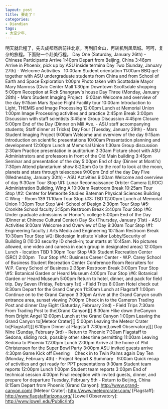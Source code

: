 ```yaml
---
layout: post
title: 要走了！
categories:
- Diandian
tags:
- 太空少年, 
---
```

明天就启程了，先去成都然后前往北京，再到旧金山，再转机到凤凰城。呵呵，复杂的旅程。下面贴一个赴美行程。 Day One (Saturday, January 26th) - Chinese Participants Arrive 1:40pm Depart from Beijing, China 3:46pm Arrive in Phoenix, pick up by ASU inside termina Day Two (Sunday, January 27th) - Welcome Activities   10:00am Student orientation 11:00am BBQ get-together with ASU undergraduate students from China and from School of Earth and Space Exploration 1:00pm Photo taken with Scottsdale Mayor Mary Manross (Civic Center Mall 1:30pm Downtown Scottsdale shopping 5:00pm Reception at Rick Shangraw's house Day Three (Monday, January 28th) - Mars Student Imaging Project   9:00am Welcome and overview of the day 9:15am Mars Space Flight Facility tour 10:00am Introduction to Light, THEMIS and Image Processing 12:00pm Lunch at Memorial Union 1:00pm Image Processing activities and practice 2:45pm Break 3:00pm Discussion with staff scientists 3:45pm Group Discussion 4:45pm Closure 5:00pm End of the Day (Dinner on Mill Ave. - ASU staff accompanying students; Staff dinner at Tricks) Day Four (Tuesday, January 29th) - Mars Student Imaging Project 9:00am Welcome and overview of the day 9:15am Introduction on scientific presentations 10:00am Presentation planning and development 12:00pm Lunch at Memorial Union 1:30am Group discussion 2:30am Practice presentation in auditorium 3:30am Picture shoot with ASU Administrators and professors in front of the Old Main building 3:45pm Seminar and presentation of the day 5:00pm End of day (Dinner at Monti's) 7:30pm Attend planetarium show 8:20pm Go to the roof to look at the moon, planets and stars through telescopes 9:00pm End of the day Day Five (Wednesday, January 30th) - ASU Activities 9:00am Welcome and overview of day 9:30am Tour Stop \\\#1: Lunar Reconnaissance Orbiter Camera (LROC) Administration Building, Wing A 10:00am Restroom Break 10:25am Tour Stop \\\#2: Center for Meteorite Studies Bateman Physical Sciences Building C Wing - Room 139 11:10am Tour Stop \\\#3: TBD 12:00pm Lunch at Memorial Union 1:30pm Tour Stop \\\#4: School of Design 2:30pm Tour Stop \\\#5: Cronkite School faculty 3:15pm Restroom Break 3:40pm Tour Stop \\\#6: Under graduate admissions or Honor's college 5:00pm End of the Day (Dinner at Chinese Cultural Center) Day Six (Thursday, January 31st) - ASU Activities 9:00am Welcome and Overview of Day 9:30am Tour Stop \\\#1: Engineering faculty / Arts Media and Engineering 10:15am Restroom Break 10:30am Tour Stop \\\#2: Biodesign Institute Visitor Lobby/Security of Building B (10:30 security ID check-in; tour starts at 10:45am. No pictures allowed, one video and camera in each group in designated areas) 12:00pm Lunch - location TBD 1:30pm Tour Stop \\\#3: Student Recreation Center (SRC) 2:00pm   Tour Stop \\\#4: Business Career Center - W.P. Carey School of Business Student Recreation Center Conference Room Recruiters for W.P. Carey School of Business 2:35pm Restroom Break 3:00pm Tour Stop \\\#5: Botanical Garden or Heard Museum 4:00pm Tour Stop \\\#6: Botanical Garden or Heard Museum 5:00pm Return to hotel, dinner, and pack for field trip. Day Seven (Friday, February 1st) - Field Trips 8:00am Hotel check out 8:30am Depart for the Grand Canyon 11:30am Lunch at Flagstaff 1:00pm Continue on to the Grand Canyon 3:30pm Arrive at the Grand Canyon south entrance area, sunset viewing 7:00pm Check in to the Cameron Trading Post and dinner Day Eight (Saturday, February 2nd) - Field Trips 7:30am From Trading Post to the\[Grand Canyon\]\[\] 8:30am Hike down theCanyon from Bright Angel 12:00pm Lunch at the Grand Canyon 1:00pm Leaving the Grand Canyon to\[Meteor Crater\]\[\] 5:00pm Leaving the Meteor Crater to\[Flagstaff\]\[\] 6:10pm Dinner at Flagstaff 7:30pm\[Lowell Observatory\]\[\] Day Nine (Sunday, February 3rd) - Return to Phoenix 7:30am Flagstaff to Sedona, sliding rock, possibly other sites time permitting 11:00am Leaving Sedona to Phoenix 12:00pm Lunch 2:00pm Arrive at the home of Phil Christensen for the Super Bowl Party 3:00pm ASU invited guests arrive 4:30pm Game Kick off Evening    Check in to Twin Palms again Day Ten (Monday, February 4th) - Project Report & Summary   9:00am Quick recap of activities and get ready for PPT presentations 9:30am Student team reports 12:00pm Lunch 1:00pm Student team reports 3:00pm End of technical session 4:00pm Final reception with invited guests, dinner, and prepare for departure Tuesday, February 5th - Return to Beijing, China 8:15am Depart from Phoenix \[Grand Canyon\]: http://www.grand-canyon.com/ \[Meteor Crater\]: http://www.meteorcrater.com/ \[Flagstaff\]: http://www.flagstaffarizona.org/ \[Lowell Observatory\]: http://www.lowell.edu/Public/Info
